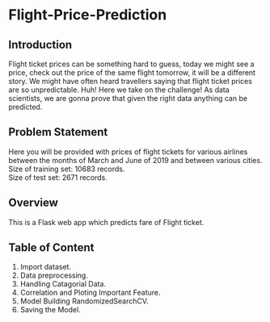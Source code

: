 # Flight-Price-Prediction

## Introduction

Flight ticket prices can be something hard to guess, today we might see a price, check out the price of the same flight tomorrow, it will be a different story. We might have often heard travellers saying that flight ticket prices are so unpredictable. Huh! Here we take on the challenge! As data scientists, we are gonna prove that given the right data anything can be predicted.

## Problem Statement

Here you will be provided with prices of flight tickets for various airlines between the months of March and June of 2019 and between various cities.  
Size of training set: 10683 records.  
Size of test set: 2671 records.  

## Overview
This is a Flask web app which predicts fare of Flight ticket.

## Table of Content

1. Import dataset.  
2. Data preprocessing.  
3. Handling Catagorial Data.  
4. Correlation and Ploting Important Feature.  
5. Model Building RandomizedSearchCV.  
6. Saving the Model.  
